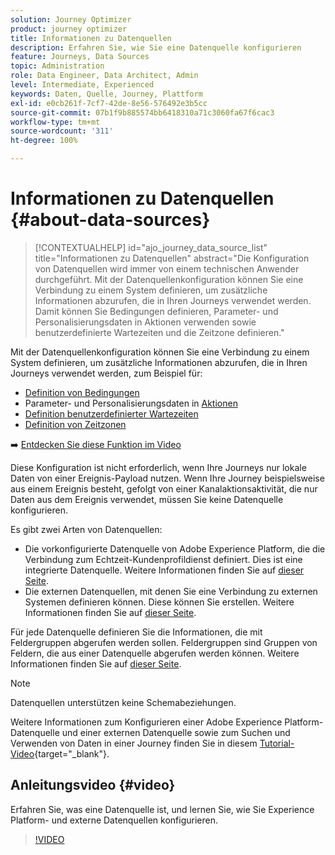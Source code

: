 ```yaml
---
solution: Journey Optimizer
product: journey optimizer
title: Informationen zu Datenquellen
description: Erfahren Sie, wie Sie eine Datenquelle konfigurieren
feature: Journeys, Data Sources
topic: Administration
role: Data Engineer, Data Architect, Admin
level: Intermediate, Experienced
keywords: Daten, Quelle, Journey, Plattform
exl-id: e0cb261f-7cf7-42de-8e56-576492e3b5cc
source-git-commit: 07b1f9b885574bb6418310a71c3060fa67f6cac3
workflow-type: tm+mt
source-wordcount: '311'
ht-degree: 100%

---
```


# Informationen zu Datenquellen {#about-data-sources}

>[!CONTEXTUALHELP]
>id="ajo_journey_data_source_list"
>title="Informationen zu Datenquellen"
>abstract="Die Konfiguration von Datenquellen wird immer von einem technischen Anwender durchgeführt. Mit der Datenquellenkonfiguration können Sie eine Verbindung zu einem System definieren, um zusätzliche Informationen abzurufen, die in Ihren Journeys verwendet werden. Damit können Sie Bedingungen definieren, Parameter- und Personalisierungsdaten in Aktionen verwenden sowie benutzerdefinierte Wartezeiten und die Zeitzone definieren."

Mit der Datenquellenkonfiguration können Sie eine Verbindung zu einem System definieren, um zusätzliche Informationen abzurufen, die in Ihren Journeys verwendet werden, zum Beispiel für:

* [Definition von Bedingungen](../building-journeys/condition-activity.md)
* Parameter- und Personalisierungsdaten in [Aktionen](../action/action.md)
* [Definition benutzerdefinierter Wartezeiten](../building-journeys/wait-activity.md#custom)
* [Definition von Zeitzonen](../building-journeys/timezone-management.md)

➡️ [Entdecken Sie diese Funktion im Video](#video)

Diese Konfiguration ist nicht erforderlich, wenn Ihre Journeys nur lokale Daten von einer Ereignis-Payload nutzen. Wenn Ihre Journey beispielsweise aus einem Ereignis besteht, gefolgt von einer Kanalaktionsaktivität, die nur Daten aus dem Ereignis verwendet, müssen Sie keine Datenquelle konfigurieren.

Es gibt zwei Arten von Datenquellen:

* Die vorkonfigurierte Datenquelle von Adobe Experience Platform, die die Verbindung zum Echtzeit-Kundenprofildienst definiert. Dies ist eine integrierte Datenquelle. Weitere Informationen finden Sie auf [dieser Seite](../datasource/adobe-experience-platform-data-source.md).
* Die externen Datenquellen, mit denen Sie eine Verbindung zu externen Systemen definieren können. Diese können Sie erstellen. Weitere Informationen finden Sie auf [dieser Seite](../datasource/external-data-sources.md).

Für jede Datenquelle definieren Sie die Informationen, die mit Feldergruppen abgerufen werden sollen. Feldergruppen sind Gruppen von Feldern, die aus einer Datenquelle abgerufen werden können. Weitere Informationen finden Sie auf [dieser Seite](../datasource/configure-data-sources.md#define-field-groups).

>[!NOTE]
>
>Datenquellen unterstützen keine Schemabeziehungen.

Weitere Informationen zum Konfigurieren einer Adobe Experience Platform-Datenquelle und einer externen Datenquelle sowie zum Suchen und Verwenden von Daten in einer Journey finden Sie in diesem [Tutorial-Video](https://experienceleague.adobe.com/docs/journey-optimizer-learn/tutorials/journey-configuration/configure-data-sources.html?lang=de){target="_blank"}.

## Anleitungsvideo {#video}

Erfahren Sie, was eine Datenquelle ist, und lernen Sie, wie Sie Experience Platform- und externe Datenquellen konfigurieren.

>[!VIDEO](https://video.tv.adobe.com/v/334256?quality=12)

